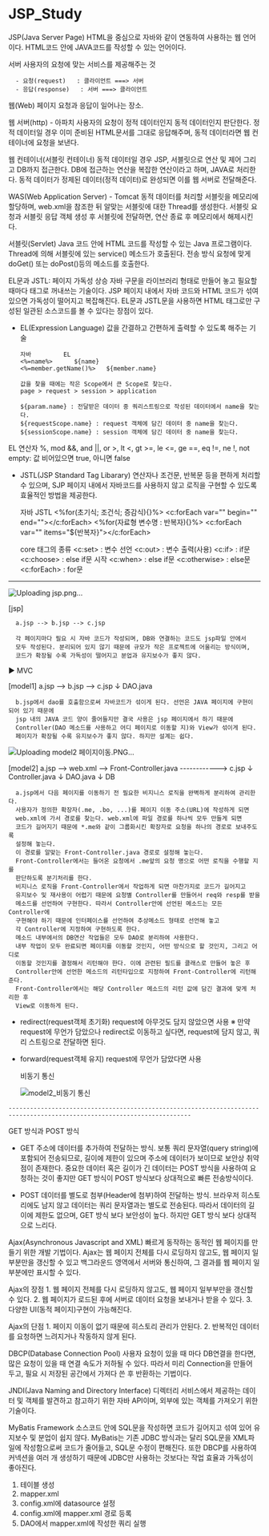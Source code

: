 # JSP_Study

JSP(Java Server Page)
      HTML을 중심으로 자바와 같이 연동하여 사용하는 웹 언어이다.
      HTML코드 안에 JAVA코드를 작성할 수 있는 언어이다.

서버
      사용자의 요청에 맞는 서비스를 제공해주는 것

      - 요청(request)   : 클라이언트 ===> 서버
      - 응답(response)   : 서버 ===> 클라이언트

웹(Web)
      페이지 요청과 응답이 일어나는 장소.


웹 서버(http) - 아파치
      사용자의 요청이 정적 데이터인지 동적 데이터인지 판단한다.
      정적 데이터일 경우 이미 준비된 HTML문서를 그대로 응답해주며,
      동적 데이터라면 웹 컨테이너에 요청을 보낸다.

웹 컨테이너(서블릿 컨테이너)
      동적 데이터일 경우 JSP, 서블릿으로 연산 및 제어 그리고 DB까지 접근한다.
      DB에 접근하는 연산을 복잡한 연산이라고 하며, JAVA로 처리한다.
      동적 데이터가 정제된 데이터(정적 데이터)로 완성되면 이를 웹 서버로 전달해준다.

WAS(Web Application Server) - Tomcat
      동적 데이터를 처리할 서블릿을 메모리에 할당하며, 
      web.xml을 참조한 뒤 알맞는 서블릿에 대한 Thread를 생성한다.
      서블릿 요청과 서블릿 응답 객체 생성 후 서블릿에 전달하면, 
      연산 종료 후 메모리에서 해제시킨다.

서블릿(Servlet)
      Java 코드 안에 HTML 코드를 작성할 수 있는 Java 프로그램이다.
      Thread에 의해 서블릿에 있는 service() 메소드가 호출된다.
      전송 방식 요청에 맞게 doGet() 또는 doPost()등의 메소드를 호출한다.

EL문과 JSTL: 페이지 가독성 상승
      자바 구문을 라이브러리 형태로 만들어 놓고 필요할 때마다 태그로 꺼내쓰는 기술이다.
      JSP 페이지 내에서 자바 코드와 HTML 코드가 섞여 있으면 가독성이 떨어지고 복잡해진다.
      EL문과 JSTL문을 사용하면 HTML 태그로만 구성된 일관된 소스코드를 볼 수 있다는 장점이 있다.


- EL(Expression Language)
      값을 간결하고 간편하게 출력할 수 있도록 해주는 기술

      자바         EL
      <%=name%>      ${name}
      <%=member.getName()%>   ${member.name}

      값을 찾을 때에는 작은 Scope에서 큰 Scope로 찾는다.
      page > request > session > application

      ${param.name} : 전달받은 데이터 중 쿼리스트링으로 작성된 데이터에서 name을 찾는다.
      ${requestScope.name} : request 객체에 담긴 데이터 중 name을 찾는다.
      ${sessionScope.name} : session 객체에 담긴 데이터 중 name을 찾는다.


EL 연산자
      %, mod
      &&, and
      ||, or
      >, lt
      <, gt
      >=, le
      <=, ge
      ==, eq
      !=, ne
      !, not
      empty: 값 비어있으면 true, 아니면 false

- JSTL(JSP Standard Tag Libarary)
      연산자나 조건문, 반복문 등을 편하게 처리할 수 있으며, SJP 페이지 내에서 자바코드를 사용하지 않고
      로직을 구현할 수 있도록 효율적인 방법을 제공한다.

   자바               JSTL
      <%for(초기식; 조건식; 증감식){}%>      <c:forEach var="" begin="" end=""></c:forEach>
      <%for(자료형 변수명 : 반복자){}%>      <c:forEach var="" items="${반복자}"></c:forEach>


   core 태그의 종류
      <c:set>      : 변수 선언
      <c:out>      : 변수 출력(사용)
      <c:if>      : if문
      <c:choose>   : else if문 시작
      <c:when>   : else if문
      <c:otherwise>   : else문
      <c:forEach>   : for문


-------------------------------------------------------------------------------------------------------------------------

![Uploading jsp.png…]()


[jsp]

      a.jsp --> b.jsp --> c.jsp

      각 페이지마다 필요 시 자바 코드가 작성되며, DB와 연결하는 코드도 jsp파일 안에서
      모두 작성된다. 분리되어 있지 않기 때문에 규모가 작은 프로젝트에 어울리는 방식이며,
      코드가 확장될 수록 가독성이 떨어지고 분업과 유지보수가 좋지 않다.

▶ MVC

[model1]
      a.jsp --> b.jsp --> c.jsp
             ↓
         DAO.java

      b.jsp에서 dao를 호출함으로써 자바코드가 섞이게 된다. 선언은 JAVA 페이지에 구현이 되어 있기 때문에
      jsp 내의 JAVA 코드 양이 줄어들지만 결국 사용은 jsp 페이지에서 하기 때문에
      Controller(DAO 메소드를 사용하고 어디 페이지로 이동할 지)와 View가 섞이게 된다.
      페이지가 확장될 수록 유지보수가 좋지 않다. 하지만 설계는 쉽다.
      
      
![Uploading model2 페이지이동.PNG…]()


[model2]
      a.jsp   -->   web.xml   -->   Front-Controller.java   ------------>   c.jsp
                     ↓
                  Controller.java
                     ↓
                  DAO.java
                     ↓
                     DB

      a.jsp에서 다음 페이지를 이동하기 전 필요한 비지니스 로직을 완벽하게 분리하여 관리한다.
      사용자가 정의한 확장자(.me, .bo, ...)를 페이지 이동 주소(URL)에 작성하게 되면
      web.xml에 가서 경로를 찾는다. web.xml에 파일 경로를 하나씩 모두 만들게 되면
      코드가 길어지기 때문에 *.me와 같이 그룹화시킨 확장자로 요청을 하나의 경로로 보내주도록
      설정해 놓는다.
      이 경로를 알맞는 Front-Controller.java 경로로 설정해 놓는다.
      Front-Controller에서는 들어온 요청에서 .me앞의 요청 명으로 어떤 로직을 수행할 지를
      판단하도록 분기처리를 한다.
      비지니스 로직을 Front-Controller에서 작업하게 되면 마찬가지로 코드가 길어지고
      유지보수 및 재사용이 어렵기 때문에 요청별 Controller를 만들어서 req와 resp를 받을
      메소드를 선언하여 구현한다. 따라서 Controller안에 선언된 메소드는 모든 Controller에
      구현해야 하기 때문에 인터페이스를 선언하여 추상메소드 형태로 선언해 놓고
      각 Controller에 지정하여 구현하도록 한다.
      메소드 내부에서의 DB연산 작업들은 모두 DAO로 분리하여 사용한다.
      내부 작업이 모두 완료되면 페이지를 이동할 것인지, 어떤 방식으로 할 것인지, 그리고 어디로
      이동할 것인지를 결정해서 리턴해야 한다. 이에 관련된 필드를 클래스로 만들어 놓은 후
      Controller안에 선언한 메소드의 리턴타입으로 지정하여 Front-Controller에 리턴해준다.
      Front-Controller에서는 해당 Controller 메소드의 리턴 값에 담긴 결과에 맞게 처리한 후
      View로 이동하게 된다.

   - redirect(request객체 초기화)
         request에 아무것도 담지 않았으면 사용
         ※ 만약 request에 무언가 담았으나 redirect로 이동하고 싶다면,
            request에 담지 않고, 쿼리 스트링으로 전달하면 된다.

   - forward(request객체 유지)
         request에 무언가 담았다면 사용
      
      비동기 통신
      
      ![model2_비동기 통신](https://user-images.githubusercontent.com/122762442/231779801-d4c48d01-8ff7-4ef4-bf93-eeb67c335a80.PNG)

    -------------------------------------------------------------------------------------------------------------------------


GET 방식과 POST 방식

- GET
      주소에 데이터를 추가하여 전달하는 방식.
      보통 쿼리 문자열(query string)에 포함되어 전송되므로, 길이에 제한이 있으며
      주소에 데이터가 보이므로 보안상 취약점이 존재한다.
      중요한 데이터 혹은 길이가 긴 데이터는 POST 방식을 사용하여 요청하는 것이 좋지만
      GET 방식이 POST 방식보다 상대적으로 빠른 전송방식이다.

- POST
      데이터를 별도로 첨부(Header에 첨부)하여 전달하는 방식.
      브라우저 히스토리에도 남지 않고 데이터는 쿼리 문자열과는 별도로 전송된다.
      따라서 데이터의 길이에 제한도 없으며, GET 방식 보다 보안성이 높다.
      하지만 GET 방식 보다 상대적으로 느리다.

Ajax(Asynchronous Javascript and XML)
      빠르게 동작하는 동적인 웹 페이지를 만들기 위한 개발 기법이다.
      Ajax는 웹 페이지 전체를 다시 로딩하지 않고도, 웹 페이지 일부분만을 갱신할 수 있고
      백그라운드 영역에서 서버와 통신하여, 그 결과를 웹 페이지 일부분에만 표시할 수 있다.

Ajax의 장점
      1. 웹 페이지 전체를 다시 로딩하지 않고도, 웹 페이지 일부부만을 갱신할 수 있다.
      2. 웹 페이지가 로드된 후에 서버로 데이터 요청을 보내거나 받을 수 있다.
      3. 다양한 UI(동적 페이지)구현이 가능해진다.

Ajax의 단점
      1. 페이지 이동이 없기 때문에 히스토리 관리가 안된다.
      2. 반복적인 데이터를 요청하면 느려지거나 작동하지 않게 된다.

DBCP(Database Connection Pool)
      사용자 요청이 있을 때 마다 DB연결을 한다면, 많은 요청이 있을 때 연결 속도가 저하될 수 있다.
      따라서 미리 Connection을 만들어 두고, 필요 시 저장된 공간에서 가져다 쓴 후
      반환하는 기법이다.

JNDI(Java Naming and Directory Interface)
      디렉터리 서비스에서 제공하는 데이터 및 객체를 발견하고 참고하기 위한 자바 API이며,
      외부에 있는 객체를 가져오기 위한 기술이다.

MyBatis Framework
      소스코드 안에 SQL문을 작성하면 코드가 길어지고 섞여 있어 유지보수 및 분업이 쉽지 않다.
      MyBatis는 기존 JDBC 방식과는 달리 SQL문을  XML파일에 작성함으로써 코드가 줄어들고,
      SQL문 수정이 편해진다. 또한 DBCP를 사용하여 커넥션을 여러 개 생성하기 때문에 JDBC만
      사용하는 것보다는 작업 효율과 가독성이 좋아진다.

   1. 테이블 생성
   2. mapper.xml
   3. config.xml에 datasource 설정
   4. config.xml에 mapper.xml 경로 등록
   5. DAO에서 mapper.xml에 작성한 쿼리 실행





      

   



